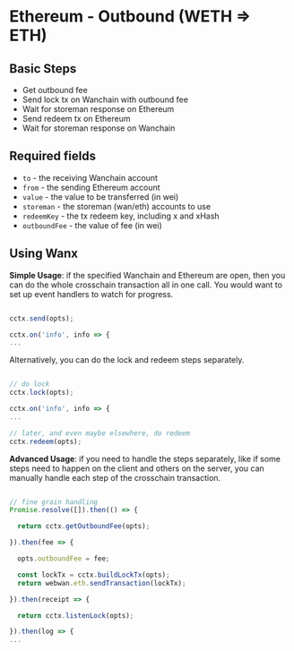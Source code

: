 # Ethereum - Outbound (WETH ⇒  ETH)

## Basic Steps

- Get outbound fee
- Send lock tx on Wanchain with outbound fee
- Wait for storeman response on Ethereum
- Send redeem tx on Ethereum
- Wait for storeman response on Wanchain

## Required fields

- `to` - the receiving Wanchain account
- `from` - the sending Ethereum account
- `value` - the value to be transferred (in wei)
- `storeman` - the storeman (wan/eth) accounts to use
- `redeemKey` - the tx redeem key, including x and xHash
- `outboundFee` - the value of fee (in wei)

## Using Wanx

__Simple Usage__: if the specified Wanchain and Ethereum are open, then you
can do the whole crosschain transaction all in one call. You would want to set
up event handlers to watch for progress.

```javascript

cctx.send(opts);

cctx.on('info', info => {
...

```

Alternatively, you can do the lock and redeem steps separately.

```javascript

// do lock
cctx.lock(opts);

cctx.on('info', info => {
...

// later, and even maybe elsewhere, do redeem
cctx.redeem(opts);

```

__Advanced Usage__: if you need to handle the steps separately, like if some
steps need to happen on the client and others on the server, you can manually
handle each step of the crosschain transaction.

```javascript

// fine grain handling
Promise.resolve([]).then(() => {

  return cctx.getOutboundFee(opts);

}).then(fee => {

  opts.outboundFee = fee;

  const lockTx = cctx.buildLockTx(opts);
  return webwan.eth.sendTransaction(lockTx);

}).then(receipt => {

  return cctx.listenLock(opts);

}).then(log => {
...


```
